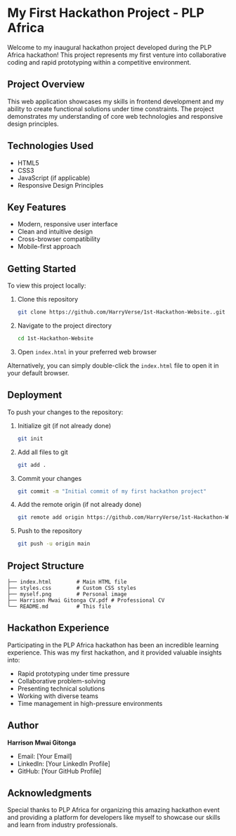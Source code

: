 # My First Hackathon Project - PLP Africa

Welcome to my inaugural hackathon project developed during the PLP Africa hackathon! This project represents my first venture into collaborative coding and rapid prototyping within a competitive environment.

## Project Overview

This web application showcases my skills in frontend development and my ability to create functional solutions under time constraints. The project demonstrates my understanding of core web technologies and responsive design principles.

## Technologies Used

- HTML5
- CSS3
- JavaScript (if applicable)
- Responsive Design Principles

## Key Features

- Modern, responsive user interface
- Clean and intuitive design
- Cross-browser compatibility
- Mobile-first approach

## Getting Started

To view this project locally:

1. Clone this repository
   ```bash
   git clone https://github.com/HarryVerse/1st-Hackathon-Website..git
   ```

2. Navigate to the project directory
   ```bash
   cd 1st-Hackathon-Website
   ```

3. Open `index.html` in your preferred web browser

Alternatively, you can simply double-click the `index.html` file to open it in your default browser.

## Deployment

To push your changes to the repository:

1. Initialize git (if not already done)
   ```bash
   git init
   ```

2. Add all files to git
   ```bash
   git add .
   ```

3. Commit your changes
   ```bash
   git commit -m "Initial commit of my first hackathon project"
   ```

4. Add the remote origin (if not already done)
   ```bash
   git remote add origin https://github.com/HarryVerse/1st-Hackathon-Website..git
   ```

5. Push to the repository
   ```bash
   git push -u origin main
   ```

## Project Structure

```
├── index.html        # Main HTML file
├── styles.css        # Custom CSS styles
├── myself.png        # Personal image
├── Harrison Mwai Gitonga CV.pdf # Professional CV
└── README.md         # This file
```

## Hackathon Experience

Participating in the PLP Africa hackathon has been an incredible learning experience. This was my first hackathon, and it provided valuable insights into:

- Rapid prototyping under time pressure
- Collaborative problem-solving
- Presenting technical solutions
- Working with diverse teams
- Time management in high-pressure environments

## Author

**Harrison Mwai Gitonga**
- Email: [Your Email]
- LinkedIn: [Your LinkedIn Profile]
- GitHub: [Your GitHub Profile]

## Acknowledgments

Special thanks to PLP Africa for organizing this amazing hackathon event and providing a platform for developers like myself to showcase our skills and learn from industry professionals.
